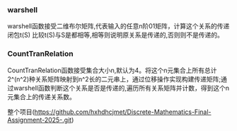 ### warshell
warshell函数接受二维布尔矩阵,代表输入的任意n阶01矩阵，计算这个关系的传递闭包t(S)
比较t(S)与S是都相等,相等则说明原关系是传递的,否则则不是传递的。

### CountTranRelation
CountTranRelation函数接受集合大小n,默认为4。将这个n元集合上所有总计2^(n^2)种关系矩阵映射到n^2长的二元串上，通过位移操作实现构建传递矩阵;通过warshell函数判断这个关系是否是传递的,遍历所有关系矩阵并计数，得到这个n元集合上的传递关系数。

整个项目(https://github.com/hxhdhcjmet/Discrete-Mathematics-Final-Assignment-2025-.git)